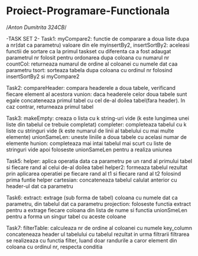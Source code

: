 # Proiect-Programare-Functionala
/*Anton Dumitrita 324CB*/

-TASK SET 2-
Task1:  myCompare2: functie de comparare a doua liste dupa a nr(dat ca parametru) valoare din ele
        myinsertBy2, insertSortBy2: aceleasi functii de sortare ca la primul taskset
        cu diferenta ca a fost adaugat parametrul nr folosit pentru ordonarea dupa coloana
        cu numarul nr
        countCol: returneaza numarul de ordine al coloanei cu numele dat caa parametru
        tsort: sorteaza tabela dupa coloana cu ordinul nr folosind insertSortBy2 si myCompare2

Task2: compareHeader: compara headerele a doua tabele, verificand fiecare element al acestora
        vunion: daca headerele celor doua tabele sunt egale concateneaza primul tabel
        cu cel de-al doilea tabel(fara header). In caz contrar, returneaza primul tabel

Task3: makeEmpty: creaza o lista cu k string-uri vide (k este lungimea unei liste din tabelul ce trebuie completat)
        completer: completeaza tabelul cu k liste cu stringuri vide (k este numarul de linii al tabelului cu mai multe elemente)
        unionSameLen: uneste liniile a doua tabele cu acelasi numar de elemente 
        hunion: completeaza mai intai tabelul mai scurt cu liste de stringuri vide apoi 
                foloseste unionSameLen pentru a realiza uniunea

Task5: helper: aplica operatia data ca parametru pe un rand al primului tabel si fiecare rand
                al celui de-al doilea tabel
        helper2: formeaza tabelul rezultat prin aplicarea operatiei pe fiecare rand al t1 si
                fiecare rand al t2 folosind prima funtie helper
        cartesian: concateneaza tabelul calulat anterior cu header-ul dat ca parametru

Task6: extract: extrage (sub forma de tabel) coloana cu numele dat ca parametru, din tabelul dat
                ca parametru
        projection: foloseste functia extract pentru a extrage fiecare coloana din lista
                de nume si functia unionSmeLen pentru a forma un singur tabel cu aceste coloane
        
Task7: filterTable: calculeaza nr de ordine al coloanei cu numele key_column 
                concateneaza header ul tabelului cu tabelul rezultat in urma filtrarii
                filtrarea se realizeaza cu functia filter, luand doar randurile a caror
                element din coloana cu ordinul nr, respecta conditia
